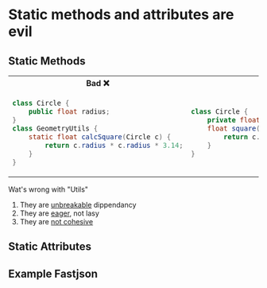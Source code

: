# Static methods and attributes are evil

## Static Methods

<table><tr>
    <th> Bad ❌</th>
    <th> Good ✅</th>
</tr>
<tr>
<td>

```java
class Circle {
    public float radius;
}
class GeometryUtils {
    static float calcSquare(Circle c) {
        return c.radius * c.radius * 3.14;
    }
}
```

</td><td>

```java
class Circle {
    private float radius;   // State
    float square() {        // Bihavior
        return c.radius * c.radius * 3.14;
    }
}


```

</td></tr></table>

Wat's wrong with "Utils"

1. They are <u>unbreakable</u> dippendancy
2. They are <u>eager</u>, not lasy
3. They are <u>not cohesive</u>

## Static Attributes

## Example Fastjson
